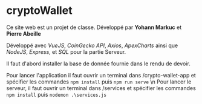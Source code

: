 # cryptoWallet

Ce site web est un projet de classe. Développé par **Yohann Markuc** et **Pierre Abeille**

Développé avec *VueJS*, *CoinGecko API*, *Axios*, *ApexCharts* ainsi que *NodeJS*, *Express*, et *SQL* pour la partie Serveur.

Il faut d'abord installer la base de donnée fournie dans le rendu de devoir.

Pour lancer l'application il faut ouvrir un terminal dans /crypto-wallet-app et spécifier les commandes `npm install` puis `npm run serve` \n
Pour lancer le serveur, il faut ouvrir un terminal dans /services et spécifier les commandes `npm install` puis `nodemon .\services.js`
